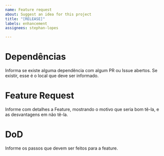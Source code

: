 ```yaml
---
name: Feature request
about: Suggest an idea for this project
title: "[RELEASE]"
labels: enhancement
assignees: stephan-lopes

---
```


# Dependências
Informa se existe alguma dependência com algum PR ou Issue abertos. Se existir, esse é o local que deve ser informado.

# Feature Request
Informe com detalhes a Feature, mostrando o motivo que seria bom tê-la, e as desvantagens em não tê-la.

# DoD
Informe os passos que devem ser feitos para a feature.
